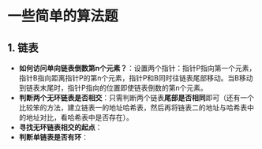 # 一些简单的算法题

## 1. 链表
* **如何访问单向链表倒数第n个元素？**：设置两个指针：指针P指向第一个元素，指针B指向距离指针P的第n个元素，指针P和B同时往链表尾部移动。当B移动到链表末尾时，指针P指向的位置即使链表倒数的第n个元素。
* **判断两个无环链表是否相交**：只需判断两个链表**尾部是否相同**即可（还有一个比较笨的方法，建立链表一的地址哈希表，然后再将链表二的地址与哈希表中的地址对比，看哈希表中是否存在）。
* **寻找无环链表相交的起点**：
* **判断单链表是否有环**：
